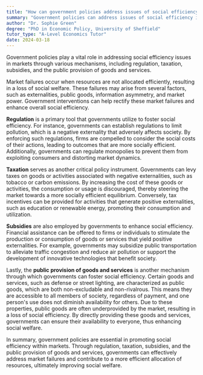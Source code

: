 ```yaml
---
title: "How can government policies address issues of social efficiency in markets?"
summary: "Government policies can address issues of social efficiency in markets through regulation, taxation, subsidies, and public provision of goods and services."
author: "Dr. Sophie Green"
degree: "PhD in Economic Policy, University of Sheffield"
tutor_type: "A-Level Economics Tutor"
date: 2024-03-18
---
```


Government policies play a vital role in addressing social efficiency issues in markets through various mechanisms, including regulation, taxation, subsidies, and the public provision of goods and services.

Market failures occur when resources are not allocated efficiently, resulting in a loss of social welfare. These failures may arise from several factors, such as externalities, public goods, information asymmetry, and market power. Government interventions can help rectify these market failures and enhance overall social efficiency.

**Regulation** is a primary tool that governments utilize to foster social efficiency. For instance, governments can establish regulations to limit pollution, which is a negative externality that adversely affects society. By enforcing such regulations, firms are compelled to consider the social costs of their actions, leading to outcomes that are more socially efficient. Additionally, governments can regulate monopolies to prevent them from exploiting consumers and distorting market dynamics.

**Taxation** serves as another critical policy instrument. Governments can levy taxes on goods or activities associated with negative externalities, such as tobacco or carbon emissions. By increasing the cost of these goods or activities, the consumption or usage is discouraged, thereby steering the market towards a more socially efficient equilibrium. Conversely, tax incentives can be provided for activities that generate positive externalities, such as education or renewable energy, promoting their consumption and utilization.

**Subsidies** are also employed by governments to enhance social efficiency. Financial assistance can be offered to firms or individuals to stimulate the production or consumption of goods or services that yield positive externalities. For example, governments may subsidize public transportation to alleviate traffic congestion and reduce air pollution or support the development of innovative technologies that benefit society.

Lastly, the **public provision of goods and services** is another mechanism through which governments can foster social efficiency. Certain goods and services, such as defense or street lighting, are characterized as public goods, which are both non-excludable and non-rivalrous. This means they are accessible to all members of society, regardless of payment, and one person's use does not diminish availability for others. Due to these properties, public goods are often underprovided by the market, resulting in a loss of social efficiency. By directly providing these goods and services, governments can ensure their availability to everyone, thus enhancing social welfare.

In summary, government policies are essential in promoting social efficiency within markets. Through regulation, taxation, subsidies, and the public provision of goods and services, governments can effectively address market failures and contribute to a more efficient allocation of resources, ultimately improving social welfare.
    
